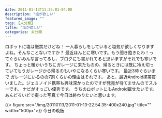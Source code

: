 ```yaml
---
date: 2011-01-13T11:25:01-04:00
description: "塩が欲しい"
featured_image: ""
tags: [未分類]
title: "塩が欲しい"
categories: 未分類
---
```


ロボットに塩は厳禁だけどね！
一人暮らしをしていると塩気が欲しくなりますよね。そんなことないですか？
最近ほんとに寒いです。もう聞き飽きたわ！ってぐらいみんな言ってるし、ブログにも書かれてると思いますがそれでも寒いです。
ちょっと暖かいうちにガレージに来たものの、帰るときには既に冷え切っていてもうガレージから帰るのもいやになるくらい寒いです。
最近3時ぐらいまで ガレージにいるのの7割くらいの理由はそれです。
あと、最近Android携帯買いました。ジェミノイド携帯も興味深かったのですが発売が待てませんのでスルーです。
ナビがすっごい優秀です。
うちのロボットにもAndroid載せたいです。
あんどろいどで撮った写真で今日は終わりたいと思います。

{{< figure src="/img/20110113/2011-01-13-22.54.35-400x240.jpg" title="" width="500px">}}
今日の晩飯
